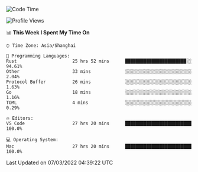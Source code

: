<!--START_SECTION:waka-->
![Code Time](http://img.shields.io/badge/Code%20Time-1%2C063%20hrs%2019%20mins-blue)

![Profile Views](http://img.shields.io/badge/Profile%20Views-11-blue)

📊 **This Week I Spent My Time On** 

```text
⌚︎ Time Zone: Asia/Shanghai

💬 Programming Languages: 
Rust                     25 hrs 52 mins      ███████████████████████░░   94.61% 
Other                    33 mins             ░░░░░░░░░░░░░░░░░░░░░░░░░   2.04% 
Protocol Buffer          26 mins             ░░░░░░░░░░░░░░░░░░░░░░░░░   1.63% 
Go                       18 mins             ░░░░░░░░░░░░░░░░░░░░░░░░░   1.16% 
TOML                     4 mins              ░░░░░░░░░░░░░░░░░░░░░░░░░   0.29%

🔥 Editors: 
VS Code                  27 hrs 20 mins      █████████████████████████   100.0%

💻 Operating System: 
Mac                      27 hrs 20 mins      █████████████████████████   100.0%

```


 Last Updated on 07/03/2022 04:39:22 UTC
<!--END_SECTION:waka-->
